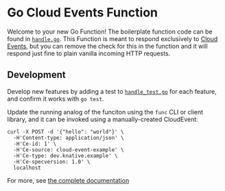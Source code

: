 # Go Cloud Events Function

Welcome to your new Go Function! The boilerplate function code can be found in [`handle.go`](handle.go). This Function is meant to respond exclusively to [Cloud Events](https://cloudevents.io/), but you can remove the check for this in the function and it will respond just fine to plain vanilla incoming HTTP requests. 

## Development

Develop new features by adding a test to [`handle_test.go`](handle_test.go) for each feature, and confirm it works with `go test`.

Update the running analog of the funciton using the `func` CLI or client library, and it can be invoked using a manually-created CloudEvent:

```console
curl -X POST -d '{"hello": "world"}' \
  -H'Content-type: application/json' \
  -H'Ce-id: 1' \
  -H'Ce-source: cloud-event-example' \
  -H'Ce-type: dev.knative.example' \
  -H'Ce-specversion: 1.0' \
  localhost
```

For more, see [the complete documentation]('https://github.com/boson-project/faas/tree/main/docs')


